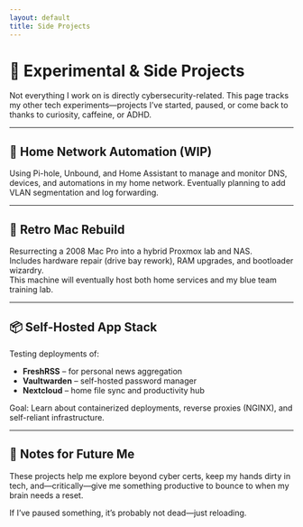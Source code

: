 ```yaml
---
layout: default
title: Side Projects
---
```


# 🧪 Experimental & Side Projects

Not everything I work on is directly cybersecurity-related. This page tracks my other tech experiments—projects I’ve started, paused, or come back to thanks to curiosity, caffeine, or ADHD.

---

## 🔧 Home Network Automation (WIP)

Using Pi-hole, Unbound, and Home Assistant to manage and monitor DNS, devices, and automations in my home network. Eventually planning to add VLAN segmentation and log forwarding.

---

## 💾 Retro Mac Rebuild

Resurrecting a 2008 Mac Pro into a hybrid Proxmox lab and NAS.  
Includes hardware repair (drive bay rework), RAM upgrades, and bootloader wizardry.  
This machine will eventually host both home services and my blue team training lab.

---

## 📦 Self-Hosted App Stack

Testing deployments of:
- **FreshRSS** – for personal news aggregation
- **Vaultwarden** – self-hosted password manager
- **Nextcloud** – home file sync and productivity hub

Goal: Learn about containerized deployments, reverse proxies (NGINX), and self-reliant infrastructure.

---

## 🧠 Notes for Future Me

These projects help me explore beyond cyber certs, keep my hands dirty in tech, and—critically—give me something productive to bounce to when my brain needs a reset.

If I’ve paused something, it’s probably not dead—just reloading.

